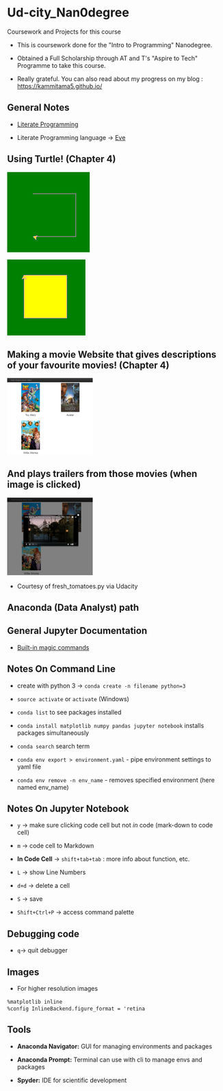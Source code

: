 # Ud-city_Nan0degree
Coursework and Projects for this course

- This is coursework done for the
  "Intro to Programming" Nanodegree.
  
- Obtained a Full Scholarship through
  AT and T's "Aspire to Tech" Programme
  to take this course.
  
- Really grateful. You can also read about my 
  progress on my blog : https://kammitama5.github.io/
  
## General Notes

- [Literate Programming](http://www.literateprogramming.com/)

- Literate Programming language -> [Eve](http://play.witheve.com/#/examples/quickstart.eve)
  
 ## Using Turtle! (Chapter 4)

![Turtle start](turtle_000.png)

![Turtle end](turtle_001.png)

## Making a movie Website that gives descriptions of your favourite movies! (Chapter 4)

<img src="movie.png" width="200">

## And plays trailers from those movies (when image is clicked)

<img src="movie1.png" width="200">


- Courtesy of fresh_tomatoes.py via Udacity


## Anaconda (Data Analyst) path 

## General Jupyter Documentation

- [Built-in magic commands](http://ipython.readthedocs.io/en/stable/interactive/magics.html)

## Notes On Command Line

- create with python 3 -> ```conda create -n filename python=3``` 

- ```source activate``` or ```activate``` (Windows)

- ```conda list``` to see packages installed 

- ```conda install matplotlib numpy pandas jupyter notebook``` installs packages simultaneously

- ```conda search``` search term

- ```conda env export > environment.yaml``` - pipe environment settings to yaml file

- ```conda env remove -n env_name``` - removes specified environment (here named env_name)

## Notes On Jupyter Notebook 

- ```y``` -> make sure clicking code cell but not *in* code (mark-down to code cell)
- ```m``` -> code cell to Markdown

- **In Code Cell** -> ```shift+tab+tab``` : more info about function, etc.

- ```L``` -> show Line Numbers

- ```d+d``` -> delete a cell

- ```S``` -> save

- ```Shift+Ctrl+P``` -> access command palette 

## Debugging code 

- ```q```-> quit debugger 

## Images

- For higher resolution images

```
%matplotlib inline
%config InlineBackend.figure_format = 'retina
``` 


## Tools 

- **Anaconda Navigator:** GUI for managing environments and packages

- **Anaconda Prompt:** Terminal can use with cli to manage envs and packages

- **Spyder:** IDE for scientific development 


